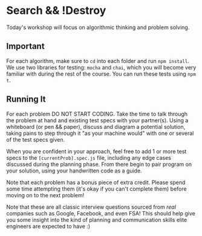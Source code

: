 # Search && !Destroy

Today's workshop will focus on algorithmic thinking and problem solving.

## Important

For each algorithm, make sure to `cd` into each folder and run `npm install`. We use two libraries for testing: `mocha` and `chai`, which you will become very familiar with during the rest of the course. You can run these tests using `npm t`.


## Running It

For each problem DO NOT START CODING. Take the time to talk through the problem at hand and existing test specs with your partner(s). Using a whiteboard (or pen && paper), discuss and diagram a potential solution, taking pains to step through it "as your machine would" with one or several of the test specs given.

When you are confident in your approach, feel free to add 1 or more test specs to the `[currentProb].spec.js` file, including any edge cases discussed during the planning phase. From there begin to pair program on your solution, using your handwritten code as a guide.

Note that each problem has a bonus piece of extra credit. Please spend some time attempting them (it's okay if you can't complete them) before moving on to the next problem!

Note that these are all classic interview questions sourced from *real* companies such as Google, Facebook, and even FSA! This should help give you some insight into the kind of planning and communication skills elite engineers are expected to have :)
